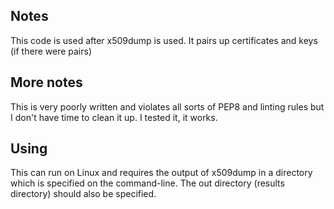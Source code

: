 ## Notes

This code is used after x509dump is used. It pairs up certificates and keys (if there were pairs)

## More notes

This is very poorly written and violates all sorts of PEP8 and linting rules but I don't have time to clean it up. I tested it, it works.

## Using

This can run on Linux and requires the output of x509dump in a directory which is specified on the command-line. The out directory (results directory) should also be specified.
